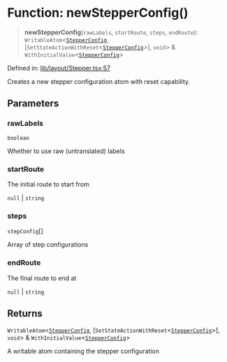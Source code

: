 # Function: newStepperConfig()

> **newStepperConfig**(`rawLabels`, `startRoute`, `steps`, `endRoute`): `WritableAtom`\<[`StepperConfig`](../type-aliases/StepperConfig.md), \[`SetStateActionWithReset`\<[`StepperConfig`](../type-aliases/StepperConfig.md)\>\], `void`\> & `WithInitialValue`\<[`StepperConfig`](../type-aliases/StepperConfig.md)\>

Defined in: [lib/layout/Stepper.tsx:57](https://github.com/aldesgroup/goaldn/blob/850e22fffd19501920628173674ada43cba9a29a/lib/layout/Stepper.tsx#L57)

Creates a new stepper configuration atom with reset capability.

## Parameters

### rawLabels

`boolean`

Whether to use raw (untranslated) labels

### startRoute

The initial route to start from

`null` | `string`

### steps

`stepConfig`[]

Array of step configurations

### endRoute

The final route to end at

`null` | `string`

## Returns

`WritableAtom`\<[`StepperConfig`](../type-aliases/StepperConfig.md), \[`SetStateActionWithReset`\<[`StepperConfig`](../type-aliases/StepperConfig.md)\>\], `void`\> & `WithInitialValue`\<[`StepperConfig`](../type-aliases/StepperConfig.md)\>

A writable atom containing the stepper configuration
